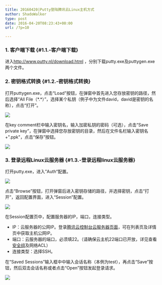 ```yaml
---
title: 20160420|Putty登陆腾讯云Linux主机方式
author: ShadoWalker
type: post
date: 2016-04-20T08:23:43+00:00
url: /?p=10

---
```

### 1. 客户端下载 {#1.1.-客户端下载}

进入<a href="http://www.putty.nl/download.html" target="_blank">http://www.putty.nl/download.html</a> ，分别下载putty.exe及puttygen.exe两个文件。

### 2. 密钥格式转换 {#1.2.-密钥格式转换}

打开puttygen.exe，点击“Load”按钮，在弹窗中首先进入您存放密钥的路径，然后选择“All File（\*.\*）”，选择某个私钥（例子中为文件david，david是密钥的名称），点击“打开”。

![][1]

在key comment栏中输入密钥名，输入加密私钥的密码（可选），点击“Save private key”，在弹窗中选择您存放密钥的目录，然后在文件名栏输入密钥名+".ppk"，点击“保存”按钮。
  
![][2]

### 3. 登录远程Linux云服务器 {#1.3.-登录远程linux云服务器}

打开putty.exe，进入”Auth“配置。

![][3]

点击“Browse”按钮，打开弹窗后进入密钥存储的路径，并选择密钥，点击“打开”，返回配置界面，进入“Session”配置。
  
![][4]

在Session配置页中，配置服务器的IP，端口，连接类型。

  * IP：云服务器的公网IP。登录<a href="https://console.qcloud.com/cvm" target="_blank">腾讯云控制台云服务器页面</a>，可在列表页及详情页中获取主机公网IP。
  * 端口：云服务器的端口，必须填22。（请确保云主机22端口已开放，详见查看[安全组][5]及网络ACL）
  * 连接类型：选择SSH。

在“Saved Sessions”输入框中中输入会话名称（本例为test），再点击“Save”按钮，然后双击会话名称或者点击“Open”按钮发起登录请求。
  
![][6]

 [1]: http://mccdn.qcloud.com/img56a5c48fb810a.png
 [2]: http://mccdn.qcloud.com/img56a5c4ff657cc.png
 [3]: http://mccdn.qcloud.com/img56a5c61c61e42.png
 [4]: http://mccdn.qcloud.com/img56a5c67ea3edb.png
 [5]: http://www.qcloud.com/doc/product/213/%E5%AE%89%E5%85%A8%E7%BB%84%E6%93%8D%E4%BD%9C%E6%8C%87%E5%8D%97
 [6]: http://mccdn.qcloud.com/img56a5c6bca781f.png